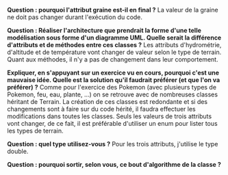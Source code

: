 **Question : pourquoi l'attribut graine est-il en final ?**
La valeur de la graine ne doit pas changer durant l'exécution du code.

**Question : Réaliser l'architecture que prendrait la forme d'une telle modélisation sous forme d'un diagramme UML. 
Quelle serait la différence d'attributs et de méthodes entre ces classes ?**
Les attributs d'hydrométrie, d'altitude et de température vont changer de valeur selon le type de terrain.
Quant aux méthodes, il n'y a pas de changement dans leur comportement.

**Expliquer, en s'appuyant sur un exercice vu en cours, pourquoi c'est une mauvaise idée.
Quelle est la solution qu'il faudrait préférer (et que l'on va préférer) ?**
Comme pour l'exercice des Pokemon (avec plusieurs types de Pokemon, feu, eau, plante, ...) on se retrouve avec
de nombreuses classes héritant de Terrain. La création de ces classes est redondante et si des changements sont
à faire sur du code hérité, il faudra effectuer les modifications dans toutes les classes.
Seuls les valeurs de trois attributs vont changer, de ce fait, il est préférable d'utiliser un enum pour lister tous les types de terrain. 

**Question : quel type utilisez-vous ?**
Pour les trois attributs, j'utilise le type double.

**Question : pourquoi sortir, selon vous, ce bout d'algorithme de la classe ?**
